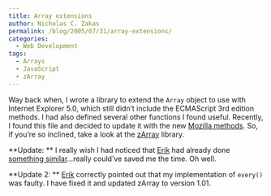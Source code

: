 ```yaml
---
title: Array extensions
author: Nicholas C. Zakas
permalink: /blog/2005/07/31/array-extensions/
categories:
  - Web Development
tags:
  - Arrays
  - JavaScript
  - zArray
---
```

Way back when, I wrote a library to extend the `Array` object to use with Internet Explorer 5.0, which still didn&#8217;t include the ECMAScript 3rd edition methods. I had also defined several other functions I found useful. Recently, I found this file and decided to update it with the new <a title="Core JavaScript 1.5 Reference:Objects:Array" rel="external" href="http://developer.mozilla.org/en/docs/Core_JavaScript_1.5_Reference:Objects:Array">Mozilla methods</a>. So, if you&#8217;re so inclined, take a look at the [zArray][1] library.

**Update: ** I really wish I had noticed that <a title="erik's weblog" rel="external" href="http://erik.eae.net">Erik</a> had already done <a title="Erik's Array Extras" rel="external" href="http://erik.eae.net/playground/arrayextras/">something similar</a>&#8230;really could&#8217;ve saved me the time. Oh well.

**Update 2: ** <a title="erik's weblog" rel="external" href="http://erik.eae.net">Erik</a> correctly pointed out that my implementation of `every()` was faulty. I have fixed it and updated zArray to version 1.01.

 [1]: /downloads/zArray1.0.zip
